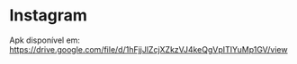 # Instagram
 
Apk disponível em: https://drive.google.com/file/d/1hFjjJlZcjXZkzVJ4keQgVpITIYuMp1GV/view
